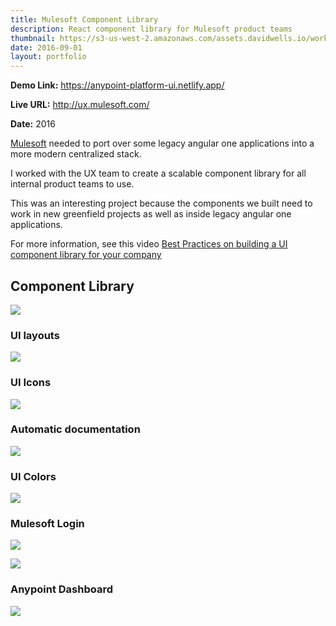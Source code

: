 ```yaml
---
title: Mulesoft Component Library
description: React component library for Mulesoft product teams
thumbnail: https://s3-us-west-2.amazonaws.com/assets.davidwells.io/work/mulesoft-component-library-thumb.jpg
date: 2016-09-01
layout: portfolio
---
```


**Demo Link:** <a href="https://anypoint-platform-ui.netlify.app/">https://anypoint-platform-ui.netlify.app/</a>

**Live URL:** <a href="http://ux.mulesoft.com/">http://ux.mulesoft.com/</a>

**Date:** 2016

[Mulesoft](https://mulesoft.com) needed to port over some legacy angular one applications into a more modern centralized stack.

I worked with the UX team to create a scalable component library for all internal product teams to use.

This was an interesting project because the components we built need to work in new greenfield projects as well as inside legacy angular one applications.

For more information, see this video [Best Practices on building a UI component library for your company ](https://www.youtube.com/watch?v=j8eBXGPl_5E)

## Component Library

![](https://s3-us-west-2.amazonaws.com/assets.davidwells.io/work/mulesoft-component-library.jpg)

### UI layouts

![](https://s3-us-west-2.amazonaws.com/assets.davidwells.io/work/mulesoft-component-library-layout-view.jpg)

### UI Icons

![](https://s3-us-west-2.amazonaws.com/assets.davidwells.io/work/mulesoft-component-library-icons-view.jpg)

### Automatic documentation

![](https://s3-us-west-2.amazonaws.com/assets.davidwells.io/work/mulesoft-component-library-docs-view.jpg)

### UI Colors

![](https://s3-us-west-2.amazonaws.com/assets.davidwells.io/work/mulesoft-component-library-colors-view.jpg)

### Mulesoft Login

![](https://s3-us-west-2.amazonaws.com/assets.davidwells.io/work/mulesoft-anypoint-login-1.jpg)

![](https://s3-us-west-2.amazonaws.com/assets.davidwells.io/work/mulesoft-anypoint-login-2.jpg)

### Anypoint Dashboard

![](https://s3-us-west-2.amazonaws.com/assets.davidwells.io/work/mulesoft-anypoint-dashboard.jpg)
